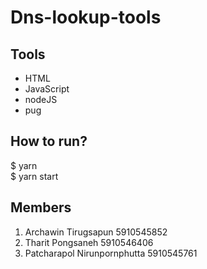# Dns-lookup-tools
## Tools
<ul>
  <li>HTML</li>
  <li>JavaScript</li>
  <li>nodeJS</li>
  <li>pug</li>
</ul>

## How to run? </br>
<p>$ yarn</br>
  $ yarn start</p>
 
 ## Members
 <ol>
  <li>Archawin Tirugsapun 5910545852</li>
  <li>Tharit Pongsaneh 5910546406</li>
  <li>Patcharapol Nirunpornphutta 5910545761</li>
</ol>
